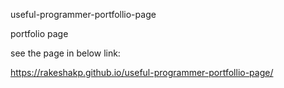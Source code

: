 useful-programmer-portfollio-page

portfolio page 

see the page in below link:

https://rakeshakp.github.io/useful-programmer-portfollio-page/

